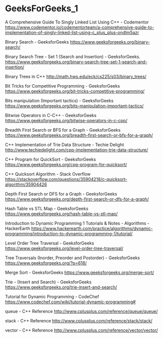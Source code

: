 # GeeksForGeeks_1
A Comprehensive Guide To Singly Linked List Using C++ - Codementor 
https://www.codementor.io/codementorteam/a-comprehensive-guide-to-implementation-of-singly-linked-list-using-c_plus_plus-ondlm5azr

Binary Search - GeeksforGeeks
https://www.geeksforgeeks.org/binary-search/

Binary Search Tree - Set 1 (Search and Insertion) - GeeksforGeeks.
https://www.geeksforgeeks.org/binary-search-tree-set-1-search-and-insertion/

Binary Trees in C++
http://math.hws.edu/eck/cs225/s03/binary_trees/

Bit Tricks for Competitive Programming - GeeksforGeeks
https://www.geeksforgeeks.org/bit-tricks-competitive-programming/

Bits manipulation (Important tactics) - GeeksforGeeks
https://www.geeksforgeeks.org/bits-manipulation-important-tactics/

Bitwise Operators in C-C++ - GeeksforGeeks
https://www.geeksforgeeks.org/bitwise-operators-in-c-cpp/

Breadth First Search or BFS for a Graph - GeeksforGeeks
https://www.geeksforgeeks.org/breadth-first-search-or-bfs-for-a-graph/

C++ Implementation of Trie Data Structure - Techie Delight
http://www.techiedelight.com/cpp-implementation-trie-data-structure/

C++ Program for QuickSort - GeeksforGeeks
https://www.geeksforgeeks.org/cpp-program-for-quicksort/

C++ Quicksort Algorithm - Stack Overflow
https://stackoverflow.com/questions/35904218/c-quicksort-algorithm/35904426

Depth First Search or DFS for a Graph - GeeksforGeeks
https://www.geeksforgeeks.org/depth-first-search-or-dfs-for-a-graph/

Hash Table vs STL Map - GeeksforGeeks
https://www.geeksforgeeks.org/hash-table-vs-stl-map/

Introduction to Dynamic Programming 1 Tutorials & Notes - Algorithms - HackerEarth
https://www.hackerearth.com/practice/algorithms/dynamic-programming/introduction-to-dynamic-programming-1/tutorial/

Level Order Tree Traversal - GeeksforGeeks
https://www.geeksforgeeks.org/level-order-tree-traversal/

Tree Traversals (Inorder, Preorder and Postorder) - GeeksforGeeks
https://www.geeksforgeeks.org/?p=618/

Merge Sort - GeeksforGeeks
https://www.geeksforgeeks.org/merge-sort/

Trie - (Insert and Search) - GeeksforGeeks
https://www.geeksforgeeks.org/trie-insert-and-search/

Tutorial for Dynamic Programming - CodeChef
https://www.codechef.com/wiki/tutorial-dynamic-programming#

queue - C++ Reference
http://www.cplusplus.com/reference/queue/queue/

stack - C++ Reference
http://www.cplusplus.com/reference/stack/stack/

vector - C++ Reference
http://www.cplusplus.com/reference/vector/vector/






















